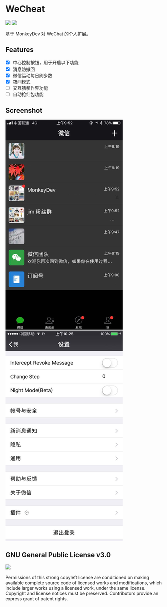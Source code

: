 # WeCheat

[![](https://img.shields.io/badge/MonkeyDev-v1.0-lightgrey.svg)](http://monkeydev.org/)
[![](https://img.shields.io/badge/WeChat.ipa-v6.5.15-green.svg)]()

基于 MonkeyDev 对 WeChat 的个人扩展。

## Features

- [x] 中心控制按钮，用于开启以下功能
- [x] 消息防撤回
- [x] 微信运动每日刷步数
- [x] 夜间模式
- [ ] 交互猜拳作弊功能
- [ ] 自动抢红包功能

## Screenshot

![Night Mode](/screenshot/nigth-mode.png)![Setting](/screenshot/setting.png)


## GNU General Public License v3.0

![](https://upload.wikimedia.org/wikipedia/commons/thumb/9/93/GPLv3_Logo.svg/220px-GPLv3_Logo.svg.png)

Permissions of this strong copyleft license are conditioned on making available complete source code of licensed works and modifications, which include larger works using a licensed work, under the same license. Copyright and license notices must be preserved. Contributors provide an express grant of patent rights.



